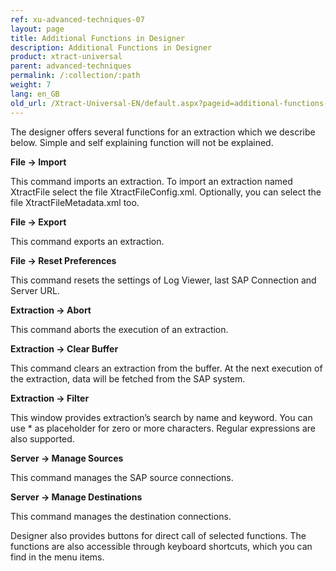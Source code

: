 ```yaml
---
ref: xu-advanced-techniques-07
layout: page
title: Additional Functions in Designer
description: Additional Functions in Designer
product: xtract-universal
parent: advanced-techniques
permalink: /:collection/:path
weight: 7
lang: en_GB
old_url: /Xtract-Universal-EN/default.aspx?pageid=additional-functions-in-designer
---
```


The designer offers several functions for an extraction which we describe below. Simple and self explaining function will not be explained.

**File -> Import**

This command imports an extraction. To import an extraction named XtractFile select the file XtractFileConfig.xml. Optionally, you can select the file XtractFileMetadata.xml too.

**File -> Export**

This command exports an extraction.

**File -> Reset Preferences**

This command resets the settings of Log Viewer, last SAP Connection and Server URL.

**Extraction -> Abort**

This command aborts the execution of an extraction.

**Extraction -> Clear Buffer**

This command clears an extraction from the buffer. At the next execution of the extraction, data will be fetched from the SAP system.

**Extraction -> Filter**

This window provides extraction’s search by name and keyword. You can use * as placeholder for zero or more characters. Regular expressions are also supported.


**Server -> Manage Sources** 

This command manages the  SAP source connections.


**Server -> Manage Destinations**

This command manages the  destination connections.

Designer also provides buttons for direct call of selected functions. The functions are also accessible through keyboard shortcuts, which you can find in the menu items.
